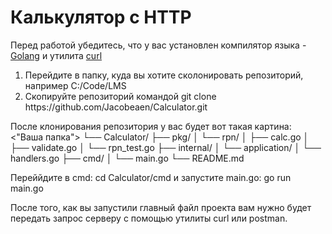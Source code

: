 <h1>Калькулятор с HTTP</h1>

<p>Перед работой убедитесь, что у вас установлен компилятор языка - <a href="https://go.dev/dl/">Golang</a> и утилита <a href="https://curl.se/download.html">curl</a></p>
<ol>
    <li>Перейдите в папку, куда вы хотите сколонировать репозиторий, например C:/Code/LMS</li>
    <li>Скопируйте репозиторий командой git clone https://github.com/Jacobeaen/Calculator.git</li>
</ol>
После клонирования репозитория у вас будет вот такая картина:
<"Ваша папка">
  └── Calculator/
      ├── pkg/                      
      │   └── rpn/                  
      │       ├── calc.go           
      │       ├── validate.go       
      │       └── rpn_test.go       
      ├── internal/                 
      │   └── application/         
      │       └── handlers.go       
      ├── cmd/                      
      │   └── main.go               
      └── README.md
<p>Переййдите в сmd: cd Calculator/cmd и запустите main.go: go run main.go</main></p>                 
<p>После того, как вы запустили главный файл проекта вам нужно будет передать запрос серверу с помощью утилиты curl или postman.</p>